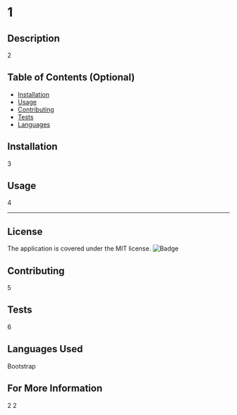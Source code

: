 # 1

## Description 

2

## Table of Contents (Optional)

* [Installation](#installation)
* [Usage](#usage)
* [Contributing](#Contributing)
* [Tests](#Tests) 
* [Languages](#Languages) 

## Installation

3

## Usage 

4

---
## License

  The application is covered under the MIT license.
  ![Badge](https://img.shields.io/badge/License-MIT-blueviolet)

## Contributing

5

## Tests

6

## Languages Used

Bootstrap

## For More Information

2
2

